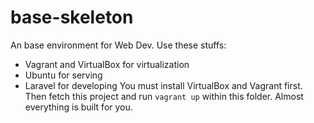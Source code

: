 # base-skeleton
An base environment for Web Dev. Use these stuffs:
* Vagrant and VirtualBox for virtualization
* Ubuntu for serving
* Laravel for developing
You must install VirtualBox and Vagrant first. Then fetch this project and run ```vagrant up``` within this folder. Almost everything is built for you.
